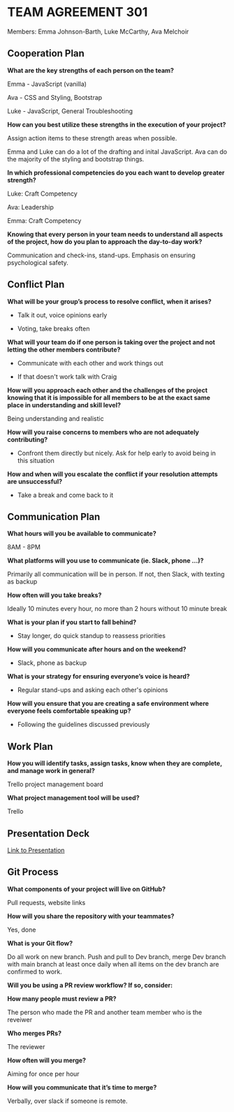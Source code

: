# TEAM AGREEMENT 301

Members: Emma Johnson-Barth, Luke McCarthy, Ava Melchoir

## Cooperation Plan

**What are the key strengths of each person on the team?**

Emma - JavaScript (vanilla)

Ava - CSS and Styling, Bootstrap

Luke - JavaScript, General Troubleshooting

**How can you best utilize these strengths in the execution of your project?**

Assign action items to these strength areas when possible.

Emma and Luke can do a lot of the drafting and inital JavaScript. Ava can do the majority of the styling and bootstrap things.

**In which professional competencies do you each want to develop greater strength?**

Luke: Craft Competency

Ava: Leadership

Emma: Craft Competency

**Knowing that every person in your team needs to understand all aspects of the project, how do you plan to approach the day-to-day work?**

Communication and check-ins, stand-ups. Emphasis on ensuring psychological safety.


## Conflict Plan

**What will be your group’s process to resolve conflict, when it arises?**

- Talk it out, voice opinions early

- Voting, take breaks often

**What will your team do if one person is taking over the project and not letting the other members contribute?**

- Communicate with each other and work things out

- If that doesn't work talk with Craig

**How will you approach each other and the challenges of the project knowing that it is impossible for all members to be at the exact same place in understanding and skill level?**

Being understanding and realistic

**How will you raise concerns to members who are not adequately contributing?**

- Confront them directly but nicely. Ask for help early to avoid being in this situation

**How and when will you escalate the conflict if your resolution attempts are unsuccessful?**

- Take a break and come back to it

## Communication Plan

**What hours will you be available to communicate?**

8AM - 8PM

**What platforms will you use to communicate (ie. Slack, phone …)?**

Primarily all communication will be in person. If not, then Slack, with texting as backup

**How often will you take breaks?**

Ideally 10 minutes every hour, no more than 2 hours without 10 minute break

**What is your plan if you start to fall behind?**

- Stay longer, do quick standup to reassess priorities

**How will you communicate after hours and on the weekend?**

- Slack, phone as backup

**What is your strategy for ensuring everyone’s voice is heard?**

- Regular stand-ups and asking each other's opinions

**How will you ensure that you are creating a safe environment where everyone feels comfortable speaking up?**

- Following the  guidelines discussed previously

## Work Plan

**How you will identify tasks, assign tasks, know when they are complete, and manage work in general?**

Trello project management board

**What project management tool will be used?**

Trello

## Presentation Deck

[Link to Presentation](https://docs.google.com/presentation/d/1hiQarY_qRmxl_mnmdoHL3REf1xxlrs6hCzz_a9iC1Mw/edit#slide=id.g2accd1c413_3_31)

## Git Process

**What components of your project will live on GitHub?**

Pull requests, website links

**How will you share the repository with your teammates?**

Yes, done

**What is your Git flow?**

Do all work on new branch. Push and pull to Dev branch, merge Dev branch with main branch at least once daily when all items on the dev branch are confirmed to work.

**Will you be using a PR review workflow? If so, consider:**

**How many people must review a PR?**

The person who made the PR and another team member who is the reveiwer

**Who merges PRs?**

The reviewer

**How often will you merge?**

Aiming for once per hour

**How will you communicate that it’s time to merge?**

Verbally, over slack if someone is remote.